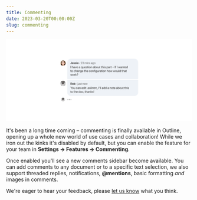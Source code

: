 ```yaml
---
title: Commenting
date: 2023-03-20T00:00:00Z
slug: commenting
---
```


![Outline comments](/images/comments.png)

It's been a long time coming – commenting is finally available in Outline, opening up a whole new world of use cases and collaboration!
While we iron out the kinks it's disabled by default, but you can enable the feature for your team in **Settings -> Features -> Commenting**.

Once enabled you'll see a new comments sidebar become available. You can add comments to any document or to a specific
text selection, we also support threaded replies, notifications, **@mentions**, basic formatting _and_ images in comments.

We're eager to hear your feedback, please [let us know](https://www.getoutline.com/contact) what you think.
